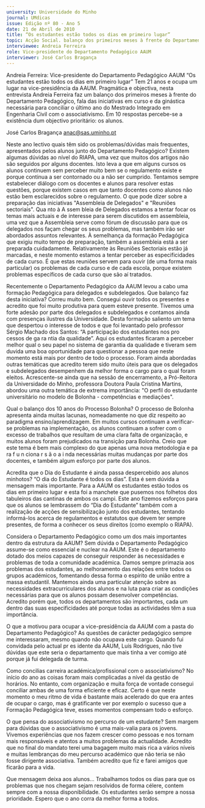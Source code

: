 ```yaml
---
university: Universidade do Minho
journal: UMdicas
issue: Edição nº 80 - Ano 5
date: 21 de Abril de 2010
title: “Os estudantes estão todos os dias em primeiro lugar” 
topic: Acção Social. balanço dos primeiros meses à frente do Departamento Pedagógico
interviewee: Andreia Ferreira
role: Vice-presidente do Departamento Pedagógico AAUM
interviewer: José Carlos Bragança
---
```




Andreia Ferreira: Vice-presidente do Departamento Pedagógico AAUM
“Os estudantes estão todos os dias em primeiro lugar”
Tem 21 anos e ocupa um lugar na vice-presidência da AAUM.
Pragmática e objectiva, nesta entrevista Andreia Ferreira faz um
balanço dos primeiros meses à frente do Departamento
Pedagógico, fala das iniciativas em curso e da ginástica necessária para conciliar o último ano do Mestrado Integrado em Engenharia Civil com o associativismo. Em 10 respostas percebe-se a existência dum objectivo prioritário: os alunos.


José Carlos Bragança
anac@sas.uminho.pt


Neste ano lectivo quais têm sido
os problemas/dúvidas mais
frequentes, apresentados pelos
alunos junto do Departamento
Pedagógico?
Existem algumas dúvidas ao nível
do RIAPA, uma vez que muitos dos
artigos não são seguidos por
alguns docentes. Isto leva a que
em alguns cursos os alunos
continuem sem perceber muito
bem se o regulamento existe e
porque continua a ser contornado
ou a não ser cumprido. Tentamos
sempre estabelecer diálogo com
os docentes e alunos para
resolver estas questões, porque
existem casos em que tanto
docentes como alunos não estão
bem esclarecidos sobre o
regulamento.
O que pode dizer sobre a
preparação das iniciativas
"Assembleia de Delegados" e
"Reuniões sectoriais".
Qua nto à A ssem bleia de
Delegados estamos a tentar focar
os temas mais actuais e de
interesse para serem discutidos
em assembleia, uma vez que a
Assembleia serve como fórum de
discussão para que os delegados
nos façam chegar os seus
problemas, mas também irão ser
abordados assuntos relevantes. À
semelhança da formação
Pedagógica que exigiu muito
tempo de preparação, também a
assembleia está a ser preparada
cuidadamente. Relativamente às
Reuniões Sectoriais estão já
marcadas, e neste momento
estamos a tentar perceber as
especificidades de cada curso. É
que estas reuniões servem para
ouvir (de uma forma mais
particular) os problemas de cada
curso e de cada escola, porque
existem problemas específicos de
cada curso que são aí tratados.


Recentemente o Departamento
Pedagógico da AAUM levou a cabo
uma formação Pedagógica para
delegados e subdelegados. Que
balanço faz desta iniciativa?
Correu muito bem. Consegui ouvir
todos os presentes e acredito que
foi muito produtiva para quem
esteve presente. Tivemos uma
forte adesão por parte dos
delegados e subdelegados e
contamos ainda com presenças
ilustres da Universidade. Desta
formação saliento um tema que
despertou o interesse de todos e
que foi levantado pelo professor
Sérgio Machado dos Santos: “A
participação dos estudantes nos
pro cessos de ga ra ntia da
qualidade”. Aqui os estudantes
ficaram a perceber melhor qual o
seu papel no sistema de garantia
da qualidade e tiveram sem
duvida uma boa oportunidade
para questionar a pessoa que
neste momento está mais por
dentro de todo o processo. Foram
ainda abordadas outras temáticas
que acredito terem sido muito
úteis para que os delegados e
subdelegados desempenhem da
melhor forma o cargo para o qual
foram eleitos. Acrescente-se
ainda que na sessão de
encerramento, a Pró-Reitora da
Universidade do Minho,
professora Doutora Paula Cristina
Martins, abordou uma outra
temática de extrema importância:
"O perfil do estudante
universitário no modelo de
Bolonha - competências e
mediações".


Qual o balanço dos 10 anos do
Processo Bolonha?
O processo de Bolonha apresenta
ainda muitas lacunas,
nomeadamente no que diz
respeito ao paradigma
ensino/aprendizagem. Em muitos
cursos continuam a verificar-se
problemas na implementação, os
alunos continuam a sofrer com o
excesso de trabalhos que
resultam de uma clara falta de
organização, e muitos alunos
foram prejudicados na transição
para Bolonha. Creio que este tema
é bem mais complexo do que
apenas uma nova metodologia e
pa ra f u n ciona r s ã o a i nda
necessárias muitas mudanças
por parte dos docentes, e também
algum esforço por parte dos
alunos.


Acredita que o Dia do Estudante é
ainda passa despercebido aos alunos
minhotos?
“O dia do Estudante é todos os
dias”. Esta é sem dúvida a
mensagem mais importante. Para
a AAUM os estudantes estão
todos os dias em primeiro lugar e
esta foi a manchete que pusemos
nos folhetos dos tabuleiros das
cantinas de ambos os campi. Este
ano fizemos esforços para que os
alunos se lembrassem do “Dia do
Estudante” também com a
realização de acções de 
sensibilização junto dos
estudantes, tentando informá-los
acerca de regulamentos e
estatutos que devem ter sempre
presentes, de forma a conhecer
os seus direitos (como exemplo o
RIAPA).


Considera o Departamento
Pedagógico como um dos mais
importantes dentro da estrutura
da AAUM?
Sem dúvida o Departamento
Pedagógico assume-se como
essencial e nuclear na AAUM. Este
é o departamento dotado dos
meios capazes de conseguir
responder às necessidades e
problemas de toda a comunidade
académica. Damos sempre
primazia aos problemas dos
estudantes, ao melhoramento
das relações entre todos os
grupos académicos, fomentando
dessa forma o espírito de união
entre a massa estudantil.
Mantemos ainda uma particular
atenção sobre as necessidades
extracurriculares dos alunos e na
luta para criar as condições
necessárias para que os alunos
possam desenvolver
competências. Acredito porém
que, todos os departamentos são
importantes, cada um dentro das
suas especificidades até porque
todas as actividades têm a sua
importância.


O que a motivou para ocupar a
vice-presidência da AAUM com a
pasta do Departamento
Pedagógico?
As questões de carácter
pedagógico sempre me
interessaram, mesmo quando
não ocupava este cargo. Quando
fui convidada pelo actual
pr es idente da AAUM, Luís
Rodrigues, não tive dúvidas que
este seria o departamento que
mais tinha a ver comigo até
porque já fui delegada de turma.


Como concilias carreira
académica/profissional com o
associativismo?
No início do ano as coisas foram
mais complicadas a nível da
gestão de horários. No entanto,
com organização e muita força de
vontade consegui conciliar ambas
de uma forma eficiente e eficaz.
Certo é que neste momento o meu
ritmo de vida é bastante mais
acelerado do que era antes de
ocupar o cargo, mas é gratificante
ver por exemplo o sucesso que a
Formação Pedagógica teve, esses
momentos compensam todo o
esforço.


O que pensa do associativismo
no percurso de um estudante?
Sem margem para dúvidas que o
associativismo é uma mais-valia
para os jovens. Vivemos
experiências que nos fazem
crescer como pessoas e nos
tornam mais responsáveis e
atentos a muitos problemas da
actualidade. Acredito que no final
do mandato terei uma bagagem
muito mais rica a vários níveis e
muitas lembranças do meu
percurso académico que não teria
se não fosse dirigente
associativa. Também acredito que
fiz e farei amigos que ficarão para
a vida.


Que mensagem deixa aos
alunos...
Trabalhamos todos os dias para
que os problemas que nos
chegam sejam resolvidos de
forma célere, contem sempre com
a nossa disponibilidade. Os
estudantes serão sempre a nossa
prioridade. Espero que o ano corra
da melhor forma a todos.